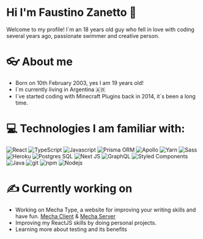 # Hi I'm Faustino Zanetto 👋

Welcome to my profile! I´m an 18 years old guy who fell in love with coding several years ago, passionate swimmer and creative person.

# 👓 About me

<ul>
<li>Born on 10th February 2003, yes I am 19 years old!</li>
<li>I´m currently living in Argentina 🇦🇷</li>
<li>I´ve started coding with Minecraft Plugins back in 2014, it´s been a long time.</li>
</ul>

# 💻 Technologies I am familiar with:

<p>
  <img alt="React" src="https://img.shields.io/badge/-React-45b8d8?style=for-the-badge-round&logo=react&logoColor=white" />
  <img alt="TypeScript" src="https://img.shields.io/badge/-TypeScript-007ACC?style=for-the-badge-round&logo=typescript&logoColor=white" />
  <img alt="Javascript" src="https://img.shields.io/badge/JavaScript-F7DF1E?style=for-the-badge-round&logo=javascript&logoColor=white"/>
  <img alt="Prisma ORM" src="https://img.shields.io/badge/-Prisma-38A169?style=for-the-badge-round&logo=prisma&logoColor=white" />
  <img alt="Apollo" src="https://img.shields.io/badge/-Apollo%20GraphQL-311C87?style=for-the-badge-round&logo=apollo-graphql&logoColor=white" />
  <img alt="Yarn" src="https://img.shields.io/badge/-Yarn-CB3837?style=for-the-badge-round&logo=yarn&logoColor=white" />
  <img alt="Sass" src="https://img.shields.io/badge/-Sass-CC6699?style=for-the-badge-round&logo=sass&logoColor=white" />
  <img alt="Heroku" src="https://img.shields.io/badge/-Heroku-430098?style=for-the-badge-round&logo=heroku&logoColor=white" />
  <img alt="Postgres SQL" src="https://img.shields.io/badge/PostgreSQL-316192?style=for-the-badge-round&logo=postgresql&logoColor=white"/>
  <img alt="Next JS" src="https://img.shields.io/badge/-NextJS-007ACC?style=for-the-badge-round&logo=vercel&logoColor=white"/>
  <img alt="GraphQL" src="https://img.shields.io/badge/-GraphQL-E10098?style=for-the-badge-round&logo=graphql&logoColor=white" />
  <img alt="Styled Components" src="https://img.shields.io/badge/-Styled_Components-db7092?style=for-the-badge-round&logo=styled-components&logoColor=white" />
  <img alt="Java" src="https://img.shields.io/badge/-Java-EC4A3F?style=for-the-badge-round&logo=java&logoColor=white" />
  <img alt="git" src="https://img.shields.io/badge/-Git-F05032?style=for-the-badge-round&logo=git&logoColor=white" />
  <img alt="npm" src="https://img.shields.io/badge/-NPM-CB3837?style=for-the-badge-round&logo=npm&logoColor=white" />
  <img alt="Nodejs" src="https://img.shields.io/badge/-Nodejs-43853d?style=for-the-badge-round&logo=Node.js&logoColor=white" />
</p>

# ✍️ Currently working on

<ul>

<li>Working on Mecha Type, a website for improving your writing skills and have fun. <a href="https://github.com/faustinozanetto/mecha-client">Mecha Client</a> & <a href="https://github.com/faustinozanetto/mecha-server">Mecha Server</a></li>
<li>Improving my ReactJS skills by doing personal projects.</li>
<li>Learning more about testing and its benefits</li>
</ul>
